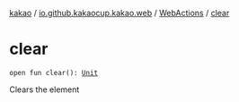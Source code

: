 [kakao](../../index.md) / [io.github.kakaocup.kakao.web](../index.md) / [WebActions](index.md) / [clear](./clear.md)

# clear

`open fun clear(): `[`Unit`](https://kotlinlang.org/api/latest/jvm/stdlib/kotlin/-unit/index.html)

Clears the element

